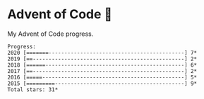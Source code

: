# Advent of Code :christmas_tree:
My Advent of Code progress.

	Progress:
	2020 [=======-------------------------------------------] 7*
	2019 [==------------------------------------------------] 2*
	2018 [======--------------------------------------------] 6*
	2017 [==------------------------------------------------] 2*
	2016 [=====---------------------------------------------] 5*
	2015 [=========-----------------------------------------] 9*
	Total stars: 31*